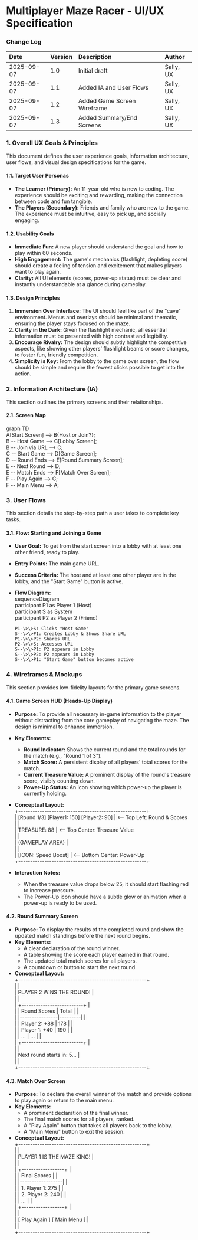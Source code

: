 # **Multiplayer Maze Racer \- UI/UX Specification**

### **Change Log**

| Date | Version | Description | Author |
| :---- | :---- | :---- | :---- |
| 2025-09-07 | 1.0 | Initial draft | Sally, UX |
| 2025-09-07 | 1.1 | Added IA and User Flows | Sally, UX |
| 2025-09-07 | 1.2 | Added Game Screen Wireframe | Sally, UX |
| 2025-09-07 | 1.3 | Added Summary/End Screens | Sally, UX |

### **1\. Overall UX Goals & Principles**

This document defines the user experience goals, information architecture, user flows, and visual design specifications for the game.

#### **1.1. Target User Personas**

* **The Learner (Primary):** An 11-year-old who is new to coding. The experience should be exciting and rewarding, making the connection between code and fun tangible.  
* **The Players (Secondary):** Friends and family who are new to the game. The experience must be intuitive, easy to pick up, and socially engaging.

#### **1.2. Usability Goals**

* **Immediate Fun:** A new player should understand the goal and how to play within 60 seconds.  
* **High Engagement:** The game's mechanics (flashlight, depleting score) should create a feeling of tension and excitement that makes players want to play again.  
* **Clarity:** All UI elements (scores, power-up status) must be clear and instantly understandable at a glance during gameplay.

#### **1.3. Design Principles**

1. **Immersion Over Interface:** The UI should feel like part of the "cave" environment. Menus and overlays should be minimal and thematic, ensuring the player stays focused on the maze.  
2. **Clarity in the Dark:** Given the flashlight mechanic, all essential information must be presented with high contrast and legibility.  
3. **Encourage Rivalry:** The design should subtly highlight the competitive aspects, like showing other players' flashlight beams or score changes, to foster fun, friendly competition.  
4. **Simplicity is Key:** From the lobby to the game over screen, the flow should be simple and require the fewest clicks possible to get into the action.

### **2\. Information Architecture (IA)**

This section outlines the primary screens and their relationships.

#### **2.1. Screen Map**

graph TD  
    A\[Start Screen\] \--\> B{Host or Join?};  
    B \-- Host Game \--\> C\[Lobby Screen\];  
    B \-- Join via URL \--\> C;  
    C \-- Start Game \--\> D\[Game Screen\];  
    D \-- Round Ends \--\> E\[Round Summary Screen\];  
    E \-- Next Round \--\> D;  
    E \-- Match Ends \--\> F\[Match Over Screen\];  
    F \-- Play Again \--\> C;  
    F \-- Main Menu \--\> A;

### **3\. User Flows**

This section details the step-by-step path a user takes to complete key tasks.

#### **3.1. Flow: Starting and Joining a Game**

* **User Goal:** To get from the start screen into a lobby with at least one other friend, ready to play.  
* **Entry Points:** The main game URL.  
* **Success Criteria:** The host and at least one other player are in the lobby, and the "Start Game" button is active.  
* **Flow Diagram:**  
  sequenceDiagram  
      participant P1 as Player 1 (Host)  
      participant S as System  
      participant P2 as Player 2 (Friend)

      P1-\>\>S: Clicks "Host Game"  
      S--\>\>P1: Creates Lobby & Shows Share URL  
      P1-\>\>P2: Shares URL  
      P2-\>\>S: Accesses URL  
      S--\>\>P1: P2 appears in Lobby  
      S--\>\>P2: P2 appears in Lobby  
      S--\>\>P1: "Start Game" button becomes active

### **4\. Wireframes & Mockups**

This section provides low-fidelity layouts for the primary game screens.

#### **4.1. Game Screen HUD (Heads-Up Display)**

* **Purpose:** To provide all necessary in-game information to the player without distracting from the core gameplay of navigating the maze. The design is minimal to enhance immersion.  
* **Key Elements:**  
  * **Round Indicator:** Shows the current round and the total rounds for the match (e.g., "Round 1 of 3").  
  * **Match Score:** A persistent display of all players' total scores for the match.  
  * **Current Treasure Value:** A prominent display of the round's treasure score, visibly counting down.  
  * **Power-Up Status:** An icon showing which power-up the player is currently holding.  
* **Conceptual Layout:**  
  \+------------------------------------------------------+  
  | \[Round 1/3\]   \[Player1: 150\] \[Player2: 90\]            |  \<-- Top Left: Round & Scores  
  |                                                      |  
  |                   TREASURE: 88                       |  \<-- Top Center: Treasure Value  
  |                                                      |  
  |                    (GAMEPLAY AREA)                   |  
  |                                                      |  
  |              \[ICON: Speed Boost\]                     |  \<-- Bottom Center: Power-Up  
  \+------------------------------------------------------+

* **Interaction Notes:**  
  * When the treasure value drops below 25, it should start flashing red to increase pressure.  
  * The Power-Up icon should have a subtle glow or animation when a power-up is ready to be used.

#### **4.2. Round Summary Screen**

* **Purpose:** To display the results of the completed round and show the updated match standings before the next round begins.  
* **Key Elements:**  
  * A clear declaration of the round winner.  
  * A table showing the score each player earned in that round.  
  * The updated total match scores for all players.  
  * A countdown or button to start the next round.  
* **Conceptual Layout:**  
  \+------------------------------------------------------+  
  |                                                      |  
  |               PLAYER 2 WINS THE ROUND\!               |  
  |                                                      |  
  |            \+--------------------------+              |  
  |            | Round Scores   | Total   |              |  
  |            |----------------|---------|              |  
  |            | Player 2: \+88  |   178   |              |  
  |            | Player 1: \+40  |   190   |              |  
  |            | ...            |   ...   |              |  
  |            \+--------------------------+              |  
  |                                                      |  
  |               Next round starts in: 5...             |  
  |                                                      |  
  \+------------------------------------------------------+

#### **4.3. Match Over Screen**

* **Purpose:** To declare the overall winner of the match and provide options to play again or return to the main menu.  
* **Key Elements:**  
  * A prominent declaration of the final winner.  
  * The final match scores for all players, ranked.  
  * A "Play Again" button that takes all players back to the lobby.  
  * A "Main Menu" button to exit the session.  
* **Conceptual Layout:**  
  \+------------------------------------------------------+  
  |                                                      |  
  |              PLAYER 1 IS THE MAZE KING\!              |  
  |                                                      |  
  |                 \+------------------+                 |  
  |                 |   Final Scores   |                 |  
  |                 |------------------|                 |  
  |                 | 1\. Player 1: 275 |                 |  
  |                 | 2\. Player 2: 240 |                 |  
  |                 | ...              |                 |  
  |                 \+------------------+                 |  
  |                                                      |  
  |           \[ Play Again \]   \[ Main Menu \]             |  
  |                                                      |  
  \+------------------------------------------------------+  
